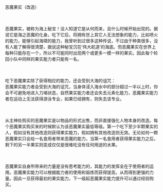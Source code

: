 <title>恶魔果实</title>
<meta name="GENERATOR" content="WinCHM">
<meta http-equiv="Content-Type" content="text/html; charset=gb2312">
<br>恶魔果实（改造）
<br>
<br> 
<br>
<br>恶魔果实，被称为海上秘宝！没人知道它是从何而来，且什么时候开始出现的。据说它是海之恶魔的化身。吃下它后，将拥有世上其它人无法想象的能力，比如喷火的能力，能够引起海啸的能力，我曾听到过很多这种传说，不过由于种类很多，没有人能了解得很清楚，据说这种秘宝沉在‘伟大航道’的海底。但恶魔果实在世界上每种只能存在一个，所以不可能同时出现两个或更多一模一样的果实。因此每个轮回小队中同样的果实能力者只能有一名。
<br>
<br> 
<br>
<br>吃下恶魔果实除了获得相应的能力，还会受到大海的诅咒： 
<br>恶魔果实能力者会受到大海的诅咒，当身体浸入海水中的部分超过一半以上时，你会不可避免地进入力竭状态，自然果实能力者还会失去元素化能力，恶魔果实能力者在运动上无法获得游泳专业，如果已经拥有，则失去该专业。
<br>
<br> 
<br>
<br>从主神处购买的恶魔果实是以物品的形式出售，而非直接强化人物本身的改造。每个恶魔果实购买来的时候默认为该恶魔果实最低等级。第一个吃下至少半颗果实的人，假如没有其他改造则获得果实能力，假如拥有其他改造则无效。无论如何一颗恶魔果实只会给一名食用者带来恶魔的能力，当第一名食用者获得果实能力之后，剩下的另一半果实则变成仅仅是很难吃没有任何用途的水果。
<br>
<br> 
<br>
<br>恶魔果实自身所带来的力量是没有思考能力的，其能力的发挥全在于使用者的运用。恶魔果实能力可以根据能力者的使用和锻炼而获得提高，从而得到更强的力量。因此一旦获得最初的果实能力，下一级起恶魔果实能力提升可以通过经验购买。
<br>
